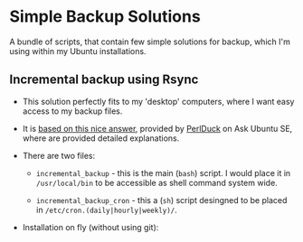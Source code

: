 # Simple Backup Solutions
A bundle of scripts, that contain few simple solutions for backup, which I'm using within my Ubuntu installations. 

## Incremental backup using Rsync

- This solution perfectly fits to my 'desktop' computers, where I want easy access to my backup files.

- It is [based on this nice answer][1], provided by [PerlDuck][2] on Ask Ubuntu SE, where are provided detailed explanations.

- There are two files:

  - `incremental_backup` - this is the main (`bash`) script. I would place it in `/usr/local/bin` to be accessible as shell command system wide.
 
  - `incremental_backup_cron` - this a (`sh`) script desingned to be placed in `/etc/cron.(daily|hourly|weekly)/`.

- Installation on fly (without using git):



 [1]: https://askubuntu.com/a/1029653/566421
 [2]: https://askubuntu.com/users/504066/perlduck
